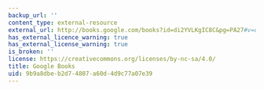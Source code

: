 ```yaml
---
backup_url: ''
content_type: external-resource
external_url: http://books.google.com/books?id=di2YVLKgIC8C&pg=PA27#v=onepage
has_external_licence_warning: true
has_external_license_warning: true
is_broken: ''
license: https://creativecommons.org/licenses/by-nc-sa/4.0/
title: Google Books
uid: 9b9a8dbe-b2d7-4807-a60d-4d9c77a07e39
---
```

